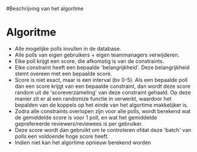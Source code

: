 #Beschrijving van het algoritme

# Algoritme #

  * Alle mogelijke polls invullen in de database.
  * Alle polls van eigen gebruikers + eigen teammanagers verwijderen.
  * Elke poll krijgt een score, die afkomstig is van de constraints.
  * Elke constraint heeft een bepaalde 'belangrijkheid'. Deze belangrijkheid stemt overeen met een bepaalde score.
  * Score is niet exact, maar is een interval (bv 0-5). Als een bepaalde poll dan een score krijgt van een bepaalde constraint, dan wordt deze score random uit de 'scoreverzameling' van deze constraint gehaald. Op deze manier zit er al een randomize functie in verwerkt, waardoor het bepalden van de koppels op het einde van het algortime makkelijker is.
  * Zodra alle constraints overlopen zijn voor alle polls, wordt berekend wat de gemiddelde score is voor 1 poll, en wat het gemiddelde geprefereerde reviewers/reviewees is per gebruiker.
  * Deze score wordt dan gebruikt om te controleren ofdat deze 'batch' van polls een voldoende hoge score heeft.
  * Indien niet kan het algortime opnieuw berekend worden